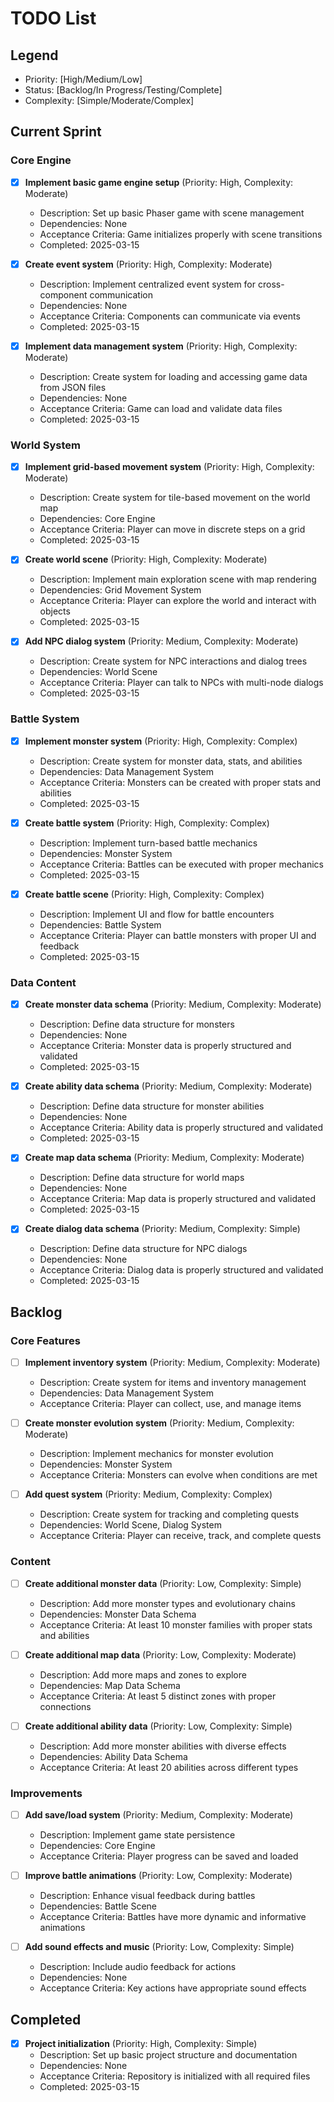 # TODO List

## Legend
- Priority: [High/Medium/Low]
- Status: [Backlog/In Progress/Testing/Complete]
- Complexity: [Simple/Moderate/Complex]

## Current Sprint

### Core Engine
- [X] **Implement basic game engine setup** (Priority: High, Complexity: Moderate)
  - Description: Set up basic Phaser game with scene management
  - Dependencies: None
  - Acceptance Criteria: Game initializes properly with scene transitions
  - Completed: 2025-03-15

- [X] **Create event system** (Priority: High, Complexity: Moderate)
  - Description: Implement centralized event system for cross-component communication
  - Dependencies: None
  - Acceptance Criteria: Components can communicate via events
  - Completed: 2025-03-15

- [X] **Implement data management system** (Priority: High, Complexity: Moderate)
  - Description: Create system for loading and accessing game data from JSON files
  - Dependencies: None
  - Acceptance Criteria: Game can load and validate data files
  - Completed: 2025-03-15

### World System
- [X] **Implement grid-based movement system** (Priority: High, Complexity: Moderate)
  - Description: Create system for tile-based movement on the world map
  - Dependencies: Core Engine
  - Acceptance Criteria: Player can move in discrete steps on a grid
  - Completed: 2025-03-15

- [X] **Create world scene** (Priority: High, Complexity: Moderate)
  - Description: Implement main exploration scene with map rendering
  - Dependencies: Grid Movement System
  - Acceptance Criteria: Player can explore the world and interact with objects
  - Completed: 2025-03-15

- [X] **Add NPC dialog system** (Priority: Medium, Complexity: Moderate)
  - Description: Create system for NPC interactions and dialog trees
  - Dependencies: World Scene
  - Acceptance Criteria: Player can talk to NPCs with multi-node dialogs
  - Completed: 2025-03-15

### Battle System
- [X] **Implement monster system** (Priority: High, Complexity: Complex)
  - Description: Create system for monster data, stats, and abilities
  - Dependencies: Data Management System
  - Acceptance Criteria: Monsters can be created with proper stats and abilities
  - Completed: 2025-03-15

- [X] **Create battle system** (Priority: High, Complexity: Complex)
  - Description: Implement turn-based battle mechanics
  - Dependencies: Monster System
  - Acceptance Criteria: Battles can be executed with proper mechanics
  - Completed: 2025-03-15

- [X] **Create battle scene** (Priority: High, Complexity: Complex)
  - Description: Implement UI and flow for battle encounters
  - Dependencies: Battle System
  - Acceptance Criteria: Player can battle monsters with proper UI and feedback
  - Completed: 2025-03-15

### Data Content
- [X] **Create monster data schema** (Priority: Medium, Complexity: Moderate)
  - Description: Define data structure for monsters
  - Dependencies: None
  - Acceptance Criteria: Monster data is properly structured and validated
  - Completed: 2025-03-15

- [X] **Create ability data schema** (Priority: Medium, Complexity: Moderate)
  - Description: Define data structure for monster abilities
  - Dependencies: None
  - Acceptance Criteria: Ability data is properly structured and validated
  - Completed: 2025-03-15

- [X] **Create map data schema** (Priority: Medium, Complexity: Moderate)
  - Description: Define data structure for world maps
  - Dependencies: None
  - Acceptance Criteria: Map data is properly structured and validated
  - Completed: 2025-03-15

- [X] **Create dialog data schema** (Priority: Medium, Complexity: Simple)
  - Description: Define data structure for NPC dialogs
  - Dependencies: None
  - Acceptance Criteria: Dialog data is properly structured and validated
  - Completed: 2025-03-15

## Backlog

### Core Features
- [ ] **Implement inventory system** (Priority: Medium, Complexity: Moderate)
  - Description: Create system for items and inventory management
  - Dependencies: Data Management System
  - Acceptance Criteria: Player can collect, use, and manage items

- [ ] **Create monster evolution system** (Priority: Medium, Complexity: Moderate)
  - Description: Implement mechanics for monster evolution
  - Dependencies: Monster System
  - Acceptance Criteria: Monsters can evolve when conditions are met

- [ ] **Add quest system** (Priority: Medium, Complexity: Complex)
  - Description: Create system for tracking and completing quests
  - Dependencies: World Scene, Dialog System
  - Acceptance Criteria: Player can receive, track, and complete quests

### Content
- [ ] **Create additional monster data** (Priority: Low, Complexity: Simple)
  - Description: Add more monster types and evolutionary chains
  - Dependencies: Monster Data Schema
  - Acceptance Criteria: At least 10 monster families with proper stats and abilities

- [ ] **Create additional map data** (Priority: Low, Complexity: Moderate)
  - Description: Add more maps and zones to explore
  - Dependencies: Map Data Schema
  - Acceptance Criteria: At least 5 distinct zones with proper connections

- [ ] **Create additional ability data** (Priority: Low, Complexity: Simple)
  - Description: Add more monster abilities with diverse effects
  - Dependencies: Ability Data Schema
  - Acceptance Criteria: At least 20 abilities across different types

### Improvements
- [ ] **Add save/load system** (Priority: Medium, Complexity: Moderate)
  - Description: Implement game state persistence
  - Dependencies: Core Engine
  - Acceptance Criteria: Player progress can be saved and loaded

- [ ] **Improve battle animations** (Priority: Low, Complexity: Moderate)
  - Description: Enhance visual feedback during battles
  - Dependencies: Battle Scene
  - Acceptance Criteria: Battles have more dynamic and informative animations

- [ ] **Add sound effects and music** (Priority: Low, Complexity: Simple)
  - Description: Include audio feedback for actions
  - Dependencies: None
  - Acceptance Criteria: Key actions have appropriate sound effects

## Completed
- [X] **Project initialization** (Priority: High, Complexity: Simple)
  - Description: Set up basic project structure and documentation
  - Dependencies: None
  - Acceptance Criteria: Repository is initialized with all required files
  - Completed: 2025-03-15